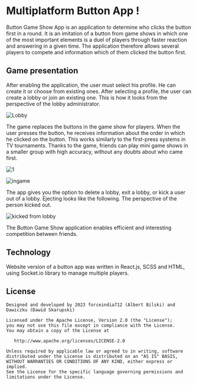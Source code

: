 # Multiplatform Button App !

Button Game Show App is an application to determine who clicks the button first in a round. It is an imitation of a button from game shows in which one of the most important elements is a duel of players through faster reaction and answering in a given time. The application therefore allows several players to compete and information which of them clicked the button first. 

## Game presentation
After enabling the application, the user must select his profile. He can create it or choose from existing ones. After selecting a profile, the user can create a lobby or join an existing one. This is how it looks from the perspective of the lobby administrator.

![Lobby](https://user-images.githubusercontent.com/116442516/227013232-141485fa-fc87-4f3f-a9af-e5156364a0d8.png)

The game replaces the buttons in the game show for players. When the user presses the button,  he receives information about the order in which he clicked on the button. This works similarly to the first-press systems in TV tournaments. Thanks to the game, friends can play mini game shows in a smaller group with high accuracy, without any doubts about who came first.

![1](https://user-images.githubusercontent.com/116442516/227012340-d7b86032-0b0a-4d1c-b11c-c4b821a385f8.jpg)

![ingame](https://user-images.githubusercontent.com/116442516/227013258-461ae754-647f-4de5-a871-e22d753f40ea.png)

The app gives you the option to delete a lobby, exit a lobby, or kick a user out of a lobby. Ejecting looks like the following.
The perspective of the person kicked out.

![kicked from lobby](https://user-images.githubusercontent.com/116442516/227013297-a6edac84-d864-478a-b423-406c3c59f16f.png)

The Button Game Show application enables efficient and interesting competition between friends.

## Technology

Website version of a button app was written in React.js, SCSS and HTML, using Socket.io library to manage multiple players.

## License 

``` 
Designed and developed by 2023 forceindia712 (Albert Bilski) and Dawiczku (Dawid Skarupski)

Licensed under the Apache License, Version 2.0 (the "License");
you may not use this file except in compliance with the License.
You may obtain a copy of the License at

   http://www.apache.org/licenses/LICENSE-2.0

Unless required by applicable law or agreed to in writing, software
distributed under the License is distributed on an "AS IS" BASIS,
WITHOUT WARRANTIES OR CONDITIONS OF ANY KIND, either express or implied.
See the License for the specific language governing permissions and
limitations under the License.
```
